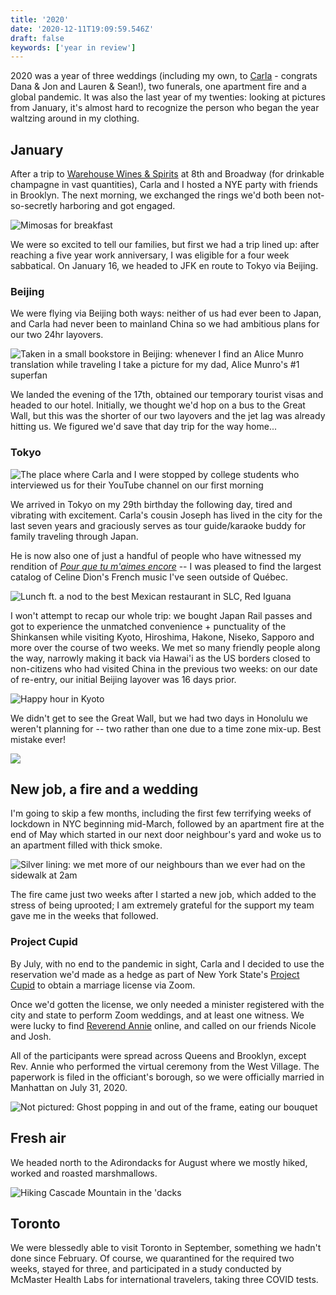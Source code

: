 ```yaml
---
title: '2020'
date: '2020-12-11T19:09:59.546Z'
draft: false
keywords: ['year in review']
---
```


2020 was a year of three weddings (including my own, to [Carla](https://twitter.com/csandersonlaw) - congrats Dana & Jon and Lauren & Sean!), two funerals, one apartment fire and a global pandemic. It was also the last year of my twenties: looking at pictures from January, it's almost hard to recognize the person who began the year waltzing around in my clothing.

## January

After a trip to [Warehouse Wines & Spirits](https://www.warehousewinesandspirits.com/) at 8th and Broadway (for drinkable champagne in vast quantities), Carla and I hosted a NYE party with friends in Brooklyn. The next morning, we exchanged the rings we'd both been not-so-secretly harboring and got engaged.

![Mimosas for breakfast](engagement.jpg)

We were so excited to tell our families, but first we had a trip lined up: after reaching a five year work anniversary, I was eligible for a four week sabbatical. On January 16, we headed to JFK en route to Tokyo via Beijing.

### Beijing

We were flying via Beijing both ways: neither of us had ever been to Japan, and Carla had never been to mainland China so we had ambitious plans for our two 24hr layovers.

![Taken in a small bookstore in Beijing: whenever I find an Alice Munro translation while traveling I take a picture for my dad, Alice Munro's #1 superfan](beijing2.jpg)

We landed the evening of the 17th, obtained our temporary tourist visas and headed to our hotel. Initially, we thought we'd hop on a bus to the Great Wall, but this was the shorter of our two layovers and the jet lag was already hitting us. We figured we'd save that day trip for the way home...

### Tokyo

![The place where Carla and I were stopped by college students who interviewed us for their YouTube channel on our first morning](japan4.jpg)

We arrived in Tokyo on my 29th birthday the following day, tired and vibrating with excitement. Carla's cousin Joseph has lived in the city for the last seven years and graciously serves as tour guide/karaoke buddy for family traveling through Japan.

He is now also one of just a handful of people who have witnessed my rendition of [_Pour que tu m'aimes encore_](https://www.youtube.com/watch?v=AzaTyxMduH4) -- I was pleased to find the largest catalog of Celine Dion's French music I've seen outside of Québec.

![Lunch ft. a nod to the best Mexican restaurant in SLC, Red Iguana](japan6.jpg)

I won't attempt to recap our whole trip: we bought Japan Rail passes and got to experience the unmatched convenience + punctuality of the Shinkansen while visiting Kyoto, Hiroshima, Hakone, Niseko, Sapporo and more over the course of two weeks. We met so many friendly people along the way, narrowly making it back via Hawai'i as the US borders closed to non-citizens who had visited China in the previous two weeks: on our date of re-entry, our initial Beijing layover was 16 days prior.

![Happy hour in Kyoto](japan11.jpg)

We didn't get to see the Great Wall, but we had two days in Honolulu we weren't planning for -- two rather than one due to a time zone mix-up. Best mistake ever!

![](hawaii.jpg)

## New job, a fire and a wedding

I'm going to skip a few months, including the first few terrifying weeks of lockdown in NYC beginning mid-March, followed by an apartment fire at the end of May which started in our next door neighbour's yard and woke us to an apartment filled with thick smoke.

![Silver lining: we met more of our neighbours than we ever had on the sidewalk at 2am](fire.jpg)

The fire came just two weeks after I started a new job, which added to the stress of being uprooted; I am extremely grateful for the support my team gave me in the weeks that followed.

### Project Cupid

By July, with no end to the pandemic in sight, Carla and I decided to use the reservation we'd made as a hedge as part of New York State's [Project Cupid](nyc.gov/Cupid) to obtain a marriage license via Zoom.

Once we'd gotten the license, we only needed a minister registered with the city and state to perform Zoom weddings, and at least one witness. We were lucky to find [Reverend Annie](https://www.revannienyc.com/) online, and called on our friends Nicole and Josh.

All of the participants were spread across Queens and Brooklyn, except Rev. Annie who performed the virtual ceremony from the West Village. The paperwork is filed in the officiant's borough, so we were officially married in Manhattan on July 31, 2020.

![Not pictured: Ghost popping in and out of the frame, eating our bouquet](wedding.png)

## Fresh air

We headed north to the Adirondacks for August where we mostly hiked, worked and roasted marshmallows.

![Hiking Cascade Mountain in the 'dacks](dacks2.jpg)

## Toronto

We were blessedly able to visit Toronto in September, something we hadn't done since February. Of course, we quarantined for the required two weeks, stayed for three, and participated in a study conducted by McMaster Health Labs for international travelers, taking three COVID tests.

